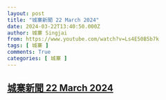 ```yaml
---
layout: post
title: "城寨新聞 22 March 2024"
date: 2024-03-22T13:40:50.000Z
author: 城寨 Singjai
from: https://www.youtube.com/watch?v=Ls4E50B5b7k
tags: [ 城寨 ]
comments: True
categories: [ 城寨 ]
---
```

<!--1711114850000-->
[城寨新聞 22 March 2024](https://www.youtube.com/watch?v=Ls4E50B5b7k)
------

<div>

</div>
